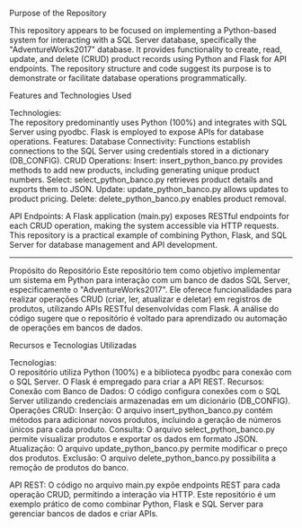 Purpose of the Repository 

This repository appears to be focused on implementing a Python-based system for interacting with a SQL Server database, specifically the "AdventureWorks2017" database. It provides functionality to create, read, update, and delete (CRUD) product records using Python and Flask for API endpoints. The repository structure and code suggest its purpose is to demonstrate or facilitate database operations programmatically.

Features and Technologies Used 

Technologies:  
The repository predominantly uses Python (100%) and integrates with SQL Server using pyodbc. Flask is employed to expose APIs for database operations. 
Features: 
Database Connectivity: Functions establish connections to the SQL Server using credentials stored in a dictionary (DB_CONFIG). 
CRUD Operations: 
Insert: insert_python_banco.py provides methods to add new products, including generating unique product numbers.
Select: select_python_banco.py retrieves product details and exports them to JSON.
Update: update_python_banco.py allows updates to product pricing.
Delete: delete_python_banco.py enables product removal. 

API Endpoints: A Flask application (main.py) exposes RESTful endpoints for each CRUD operation, making the system accessible via HTTP requests.
This repository is a practical example of combining Python, Flask, and SQL Server for database management and API development.
____________________________________________________________________________________________________________________________________
Propósito do Repositório
Este repositório tem como objetivo implementar um sistema em Python para interação com um banco de dados SQL Server, especificamente o "AdventureWorks2017". Ele oferece funcionalidades para realizar operações CRUD (criar, ler, atualizar e deletar) em registros de produtos, utilizando APIs RESTful desenvolvidas com Flask. A análise do código sugere que o repositório é voltado para aprendizado ou automação de operações em bancos de dados.

Recursos e Tecnologias Utilizadas 

Tecnologias:  
O repositório utiliza Python (100%) e a biblioteca pyodbc para conexão com o SQL Server. O Flask é empregado para criar a API REST.
Recursos: 
Conexão com Banco de Dados: O código configura conexões com o SQL Server utilizando credenciais armazenadas em um dicionário (DB_CONFIG).
Operações CRUD: 
Inserção: O arquivo insert_python_banco.py contém métodos para adicionar novos produtos, incluindo a geração de números únicos para cada produto.
Consulta: O arquivo select_python_banco.py permite visualizar produtos e exportar os dados em formato JSON.
Atualização: O arquivo update_python_banco.py permite modificar o preço dos produtos.
Exclusão: O arquivo delete_python_banco.py possibilita a remoção de produtos do banco. 

API REST: O código no arquivo main.py expõe endpoints REST para cada operação CRUD, permitindo a interação via HTTP.
Este repositório é um exemplo prático de como combinar Python, Flask e SQL Server para gerenciar bancos de dados e criar APIs.
